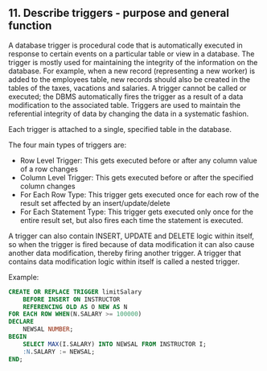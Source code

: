 ## 11. Describe triggers - purpose and general function

A database trigger is procedural code that is automatically executed in response to certain events on a particular table or view in a database. The trigger is mostly used for maintaining the integrity of the information on the database. For example, when a new record (representing a new worker) is added to the employees table, new records should also be created in the tables of the taxes, vacations and salaries. A trigger cannot be called or executed; the DBMS automatically fires the trigger as a result of a data modification to the associated table. Triggers are used to maintain the referential integrity of data by changing the data in a systematic fashion.

Each trigger is attached to a single, specified table in the database.

The four main types of triggers are:

- Row Level Trigger: This gets executed before or after any column value of a row changes
- Column Level Trigger: This gets executed before or after the specified column changes
- For Each Row Type: This trigger gets executed once for each row of the result set affected by an insert/update/delete
- For Each Statement Type: This trigger gets executed only once for the entire result set, but also fires each time the statement is executed.

A trigger can also contain INSERT, UPDATE and DELETE logic within itself, so when the trigger is fired because of data modification it can also cause another data modification, thereby firing another trigger. A trigger that contains data modification logic within itself is called a nested trigger.

Example:

```SQL
CREATE OR REPLACE TRIGGER limitSalary
	BEFORE INSERT ON INSTRUCTOR
	REFERENCING OLD AS O NEW AS N
FOR EACH ROW WHEN(N.SALARY >= 100000)
DECLARE
	NEWSAL NUMBER;
BEGIN
	SELECT MAX(I.SALARY) INTO NEWSAL FROM INSTRUCTOR I;
	:N.SALARY := NEWSAL;
END; 
```

